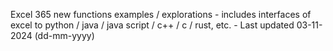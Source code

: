 Excel 365 new functions examples / explorations - includes interfaces of excel to python / java / java script / c++ / c / rust, etc. - Last updated 03-11-2024 (dd-mm-yyyy) 
